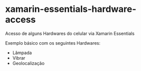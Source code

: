 # xamarin-essentials-hardware-access
Acesso de alguns Hardwares do celular via Xamarin Essentials

Exemplo básico com os seguintes Hardwares:
- Lâmpada
- Vibrar
- Geolocalização
